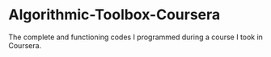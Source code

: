 # Algorithmic-Toolbox-Coursera
The complete and functioning codes I programmed during a course I took in Coursera.
